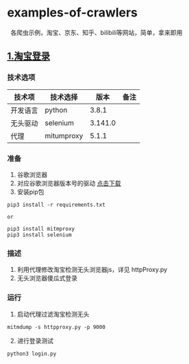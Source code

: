 # examples-of-crawlers
  各爬虫示例，淘宝、京东、知乎、bilibili等网站，简单，拿来即用

## [1.淘宝登录](./1.taobao_login/)

### 技术选项

| 技术项 | 技术选择 | 版本 |备注 |
| --- | --- | --- | --- |
| 开发语言 | python  |  3.8.1 | |
| 无头驱动 | selenium  |  3.141.0 | |
| 代理 | mitumproxy  |  5.1.1 | |

### 准备

1. 谷歌浏览器
2. 对应谷歌浏览器版本号的驱动 [点击下载](http://chromedriver.storage.googleapis.com/index.html)
3. 安装pip包
```
pip3 install -r requirements.txt

or 

pip3 install mitmproxy
pip3 install selenium
```  

### 描述
1. 利用代理修改淘宝检测无头浏览器js，详见 httpProxy.py
2. 无头浏览器傻瓜式登录

### 运行
1. 启动代理过滤淘宝检测无头
```
mitmdump -s httpproxy.py -p 9000
```

2. 进行登录测试
```
python3 login.py
```
